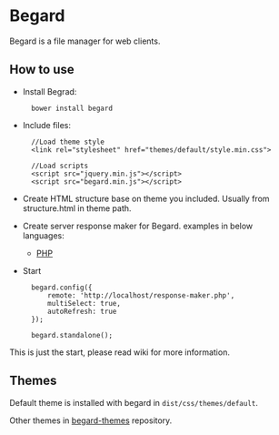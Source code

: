 # Begard

Begard is a file manager for web clients.

## How to use

* Install Begrad:

        bower install begard

* Include files:

        //Load theme style
        <link rel="stylesheet" href="themes/default/style.min.css">

        //Load scripts
        <script src="jquery.min.js"></script>
        <script src="begard.min.js"></script>

* Create HTML structure base on theme you included. Usually from structure.html in theme path.

* Create server response maker for Begard. examples in below languages:

    * [PHP](https://gist.github.com/mohsen-shafiee/de63ca8cf4c1f2a9b0b5)

* Start

        begard.config({
            remote: 'http://localhost/response-maker.php',
            multiSelect: true,
            autoRefresh: true
        });

        begard.standalone();

This is just the start, please read wiki for more information.

## Themes

Default theme is installed with begard in ```dist/css/themes/default```.

Other themes in [begard-themes](https://github.com/magnagroup/begard-themes) repository.
